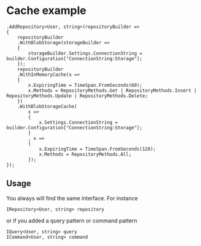 # Cache example

    .AddRepository<User, string>(repositoryBuilder =>
    {
        repositoryBuilder
        .WithBlobStorage(storageBuilder =>
        {
            storageBuilder.Settings.ConnectionString = builder.Configuration["ConnectionString:Storage"];
        });
        repositoryBuilder
        .WithInMemoryCache(x =>
        {
            x.ExpiringTime = TimeSpan.FromSeconds(60);
            x.Methods = RepositoryMethods.Get | RepositoryMethods.Insert | RepositoryMethods.Update | RepositoryMethods.Delete;
        })
        .WithBlobStorageCache(
            x =>
            {
                x.Settings.ConnectionString = builder.Configuration["ConnectionString:Storage"];
            }
            , x =>
            {
                x.ExpiringTime = TimeSpan.FromSeconds(120);
                x.Methods = RepositoryMethods.All;
            });
    });

## Usage
You always will find the same interface. For instance

    IRepository<User, string> repository

or if you added a query pattern or command pattern

    IQuery<User, string> query 
    ICommand<User, string> command